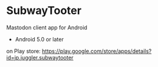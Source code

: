 # SubwayTooter
Mastodon client app for Android

* Android 5.0 or later

on Play store:
https://play.google.com/store/apps/details?id=jp.juggler.subwaytooter
